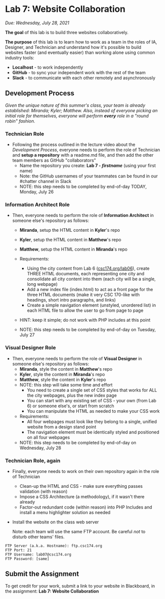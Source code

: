 # Lab 7: Website Collaboration

*Due: Wednesday, July 28, 2021*

**The goal** of this lab is to build three websites collaboratively.

**The purpose** of this lab is to learn how to work as a team in the roles of IA, Designer, and Technician and understand how it's possible to build websites faster (and eventually easier) than working alone using  common industry tools:

- **Localhost** - to work independently
- **GitHub** - to sync your independent work with the rest of the team
- **Slack** - to communicate with each other remotely and asynchronously

## Development Process

*Given the unique nature of this summer's class, your team is already established: Miranda; Kyler; Matthew. Also, instead of everyone picking an initial role for themselves, everyone will perform **every** role in a "round robin" fashion.*

### Technician Role

- Following the process outlined in the lecture video about the *Development Process*, everyone needs to perform the role of Technician and **setup a repository** with a readme.md file, and then add the other team members as GitHub "collaborators"
  - Name the repository you create: **Lab 7 - *firstname*** (using your first name)
  - Note: the GitHub usernames of your teammates can be found in our #chatter channel in Slack
  - NOTE: this step needs to be completed by end-of-day TODAY, Monday, July 26

### Information Architect Role

- Then, everyone needs to perform the role of **Information Architect** in someone else's repository as follows:

  - **Miranda**, setup the HTML content in **Kyler**'s repo
  - **Kyler**, setup the HTML content in **Matthew**'s repo
  - **Matthew**, setup the HTML content in **Miranda**'s repo

  - Requirements:
    - Using the city content from Lab 6 ([csc174.org/lab06](https://csc174.org/lab06/)), create THREE HTML documents, each representing one city and consolidate all city content into them (each city will be a single, long webpage)
    - Add a new index file (index.html) to act as a front page for the three HTML documents (make it very CSC 170-like with headings, short intro paragraphs, and links)
    - Create a simple navigation element (unstyled, unordered list) in each HTML file to allow the user to go from page to page

  - HINT: keep it simple; do not work with PHP includes at this point
  - NOTE: this step needs to be completed by end-of-day on Tuesday, July 27

### Visual Designer Role

- Then, everyone needs to perform the role of **Visual Designer** in someone else's repository as follows:
  - **Miranda**, style the content in **Matthew**'s repo 
  - **Kyler**, style the content in **Miranda**'s repo
  - **Matthew**, style the content in **Kyler**'s repo
  - NOTE: this step will take some time and effort
    - You need to create a single set of CSS styles that works for ALL the city webpages, plus the new index page
    - You can start with any existing set of CSS - your own (from Lab 6) or someone else's, or start from scratch
    - You can manipulate the HTML as needed to make your CSS work
  - Requirements:
    - All four webpages must look like they belong to a single, unified website from a design stand point
    - The navigation element must be identically styled and positioned on all four webpages
  - NOTE: this step needs to be completed by end-of-day on Wednesday, July 28

### Technician Role, again

- Finally, everyone needs to work on their own repository again in the role of Technician

  - Clean-up the HTML and CSS - make sure everything passes validation (with reason)
  - Impose a CSS Architecture (a methodology), if it wasn't there already
  - Factor-out redundant code (within reason) into PHP Includes and install a menu highlighter solution as needed

- Install the website on the class web server

  Note: each team will use the same FTP account. Be careful *not* to disturb other teams' files.

```
FTP Server (a.k.a. Hostname): ftp.csc174.org
FTP Port: 21
FTP Username: lab07@csc174.org
FTP Password: [same]
```

## Submit the Assignment

To get credit for your work, submit a link to your website in Blackboard, in the assignment: **Lab 7: Website Collaboration**
